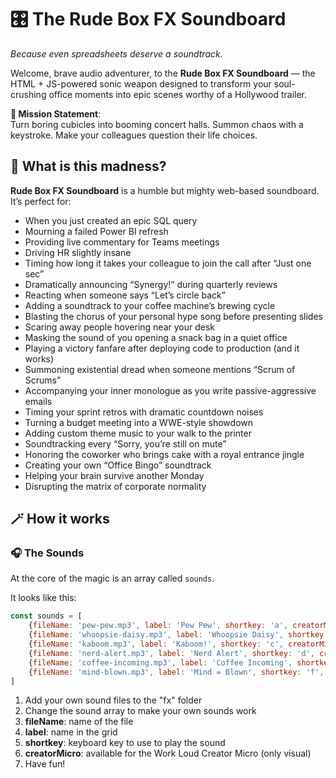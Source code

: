 # 🎛️ The Rude Box FX Soundboard
*Because even spreadsheets deserve a soundtrack.*

Welcome, brave audio adventurer, to the **Rude Box FX Soundboard** — the HTML + JS-powered sonic weapon designed to transform your soul-crushing office moments into epic scenes worthy of a Hollywood trailer.  

**🚀 Mission Statement**:  
Turn boring cubicles into booming concert halls. Summon chaos with a keystroke. Make your colleagues question their life choices.  

## 🤔 What is this madness?

**Rude Box FX Soundboard** is a humble but mighty web-based soundboard. It’s perfect for:
- When you just created an epic SQL query
- Mourning a failed Power BI refresh
- Providing live commentary for Teams meetings
- Driving HR slightly insane
- Timing how long it takes your colleague to join the call after “Just one sec”
- Dramatically announcing “Synergy!” during quarterly reviews
- Reacting when someone says “Let’s circle back”
- Adding a soundtrack to your coffee machine’s brewing cycle
- Blasting the chorus of your personal hype song before presenting slides
- Scaring away people hovering near your desk
- Masking the sound of you opening a snack bag in a quiet office
- Playing a victory fanfare after deploying code to production (and it works)
- Summoning existential dread when someone mentions “Scrum of Scrums”
- Accompanying your inner monologue as you write passive-aggressive emails
- Timing your sprint retros with dramatic countdown noises
- Turning a budget meeting into a WWE-style showdown
- Adding custom theme music to your walk to the printer
- Soundtracking every “Sorry, you’re still on mute”
- Honoring the coworker who brings cake with a royal entrance jingle
- Creating your own “Office Bingo” soundtrack
- Helping your brain survive another Monday
- Disrupting the matrix of corporate normality
  
## 🪄 How it works

### 🎧 The Sounds

At the core of the magic is an array called `sounds`.  

It looks like this:

```js
const sounds = [
    {fileName: 'pew-pew.mp3', label: 'Pew Pew', shortkey: 'a', creatorMicro: true},
    {fileName: 'whoopsie-daisy.mp3', label: 'Whoopsie Daisy', shortkey: 'b', creatorMicro: false},
    {fileName: 'kaboom.mp3', label: 'Kaboom!', shortkey: 'c', creatorMicro: true},
    {fileName: 'nerd-alert.mp3', label: 'Nerd Alert', shortkey: 'd', creatorMicro: false},
    {fileName: 'coffee-incoming.mp3', label: 'Coffee Incoming', shortkey: 'e', creatorMicro: true},
    {fileName: 'mind-blown.mp3', label: 'Mind = Blown', shortkey: 'f', creatorMicro: false},
]
```

1. Add your own sound files to the "fx" folder
2. Change the sound array to make your own sounds work
3. **fileName**: name of the file
4. **label**: name in the grid
5. **shortkey**: keyboard key to use to play the sound
6. **creatorMicro**: available for the Work Loud Creator Micro (only visual)
7. Have fun!
